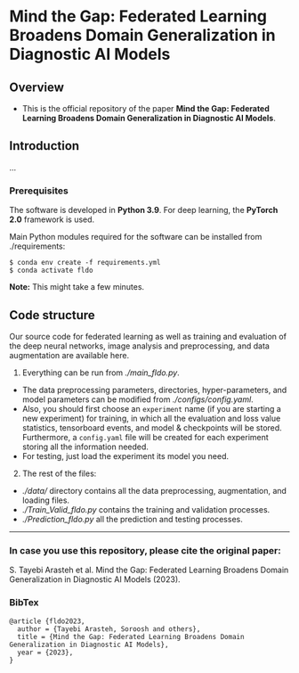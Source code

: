 # Mind the Gap: Federated Learning Broadens Domain Generalization in Diagnostic AI Models



Overview
------

* This is the official repository of the paper **Mind the Gap: Federated Learning Broadens Domain Generalization in Diagnostic AI Models**.


Introduction
------
...

### Prerequisites

The software is developed in **Python 3.9**. For deep learning, the **PyTorch 2.0** framework is used.



Main Python modules required for the software can be installed from ./requirements:

```
$ conda env create -f requirements.yml
$ conda activate fldo
```

**Note:** This might take a few minutes.


Code structure
---

Our source code for federated learning as well as training and evaluation of the deep neural networks, image analysis and preprocessing, and data augmentation are available here.

1. Everything can be run from *./main_fldo.py*. 
* The data preprocessing parameters, directories, hyper-parameters, and model parameters can be modified from *./configs/config.yaml*.
* Also, you should first choose an `experiment` name (if you are starting a new experiment) for training, in which all the evaluation and loss value statistics, tensorboard events, and model & checkpoints will be stored. Furthermore, a `config.yaml` file will be created for each experiment storing all the information needed.
* For testing, just load the experiment its model you need.

2. The rest of the files:
* *./data/* directory contains all the data preprocessing, augmentation, and loading files.
* *./Train_Valid_fldo.py* contains the training and validation processes.
* *./Prediction_fldo.py* all the prediction and testing processes.

------
### In case you use this repository, please cite the original paper:

S. Tayebi Arasteh et al. Mind the Gap: Federated Learning Broadens Domain Generalization in Diagnostic AI Models (2023).

### BibTex

    @article {fldo2023,
      author = {Tayebi Arasteh, Soroosh and others},
      title = {Mind the Gap: Federated Learning Broadens Domain Generalization in Diagnostic AI Models},
      year = {2023},
    }

